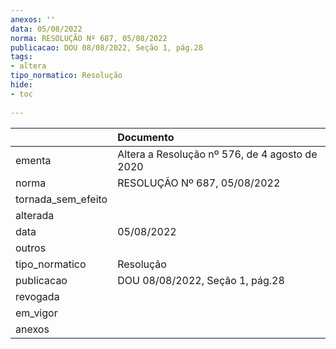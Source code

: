 ```yaml
---
anexos: ''
data: 05/08/2022
norma: RESOLUÇÃO Nº 687, 05/08/2022
publicacao: DOU 08/08/2022, Seção 1, pág.28
tags:
- altera
tipo_normatico: Resolução
hide: 
- toc 
 
---
```


|                    | Documento                                      |
|:-------------------|:-----------------------------------------------|
| ementa             | Altera a Resolução nº 576, de 4 agosto de 2020 |
| norma              | RESOLUÇÃO Nº 687, 05/08/2022                   |
| tornada_sem_efeito |                                                |
| alterada           |                                                |
| data               | 05/08/2022                                     |
| outros             |                                                |
| tipo_normatico     | Resolução                                      |
| publicacao         | DOU 08/08/2022, Seção 1, pág.28                |
| revogada           |                                                |
| em_vigor           |                                                |
| anexos             |                                                |